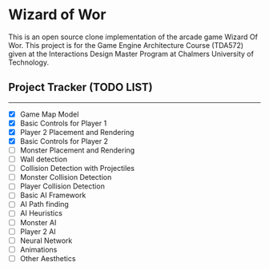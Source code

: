 # Wizard of Wor

This is an open source clone implementation of the arcade game Wizard Of Wor.
This project is for the Game Engine Architecture Course (TDA572) given at the Interactions Design Master Program at Chalmers University of Technology.

## Project Tracker (TODO LIST)
------
- [x] Game Map Model
- [x] Basic Controls for Player 1
- [x] Player 2 Placement and Rendering
- [x] Basic Controls for Player 2
- [ ] Monster Placement and Rendering
- [ ] Wall detection
- [ ] Collision Detection with Projectiles
- [ ] Monster Collision Detection
- [ ] Player Collision Detection
- [ ] Basic AI Framework
- [ ] AI Path finding
- [ ] AI Heuristics
- [ ] Monster AI
- [ ] Player 2 AI
- [ ] Neural Network
- [ ] Animations
- [ ] Other Aesthetics
